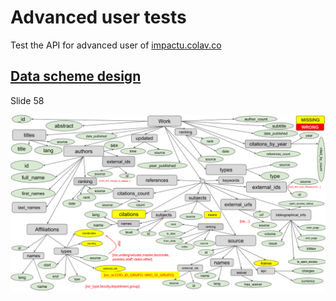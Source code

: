 # Advanced user tests
Test the API for advanced user of [impactu.colav.co](http://impactu.colav.co/app)

## [Data scheme design](https://docs.google.com/presentation/d/1r8Z6WhgmX9UNZ908-Qq-otbkzJ4OezskpPrkXSnW1Cc/edit?usp=sharing)
Slide 58

![img](https://raw.githubusercontent.com/colav-playground/advanced_user_tests/main/img/CoLaV%20API%20Restored.svg)
